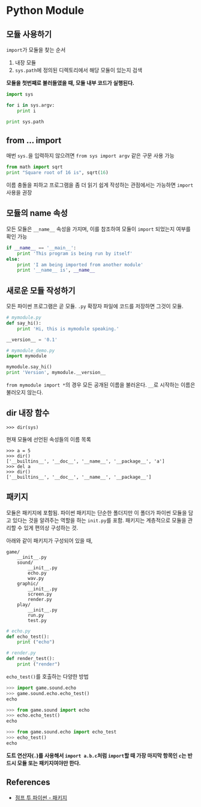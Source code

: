 # Python Module

## 모듈 사용하기

`import`가 모듈을 찾는 순서

1. 내장 모듈
1. `sys.path`에 정의된 디렉토리에서 해당 모듈이 있는지 검색

**모듈을 첫번째로 불러들였을 때, 모듈 내부 코드가 실행된다.**

```python
import sys

for i in sys.argv:
    print i

print sys.path
```

## from ... import

매번 `sys.`을 입력하지 않으려면 `from sys import argv` 같은 구문 사용 가능

```python
from math import sqrt
print "Square root of 16 is", sqrt(16)
```

이름 충돌을 피하고 프로그램을 좀 더 읽기 쉽게 작성하는 관점에서는 가능하면 `import` 사용을 권장

## 모듈의 name 속성

모든 모듈은 `__name__` 속성을 가지며, 이를 참조하여 모듈이 `import` 되었는지 여부를 확인 가능

```python
if __name__ == '__main__':
    print 'This program is being run by itself'
else:
    print 'I am being imported from another module'
    print '__name__ is', __name__
```

## 새로운 모듈 작성하기

모든 파이썬 프로그램은 곧 모듈. `.py` 확장자 파일에 코드를 저장하면 그것이 모듈.

```python
# mymodule.py
def say_hi():
    print 'Hi, this is mymodule speaking.'

__version__ = '0.1'
```

```python
# mymodule_demo.py
import mymodule

mymodule.say_hi()
print 'Version', mymodule.__version__
```

`from mymodule import *`의 경우 모든 공개된 이름을 불러온다. `__`로 시작하는 이름은 불러오지 않는다.

## dir 내장 함수

```
>>> dir(sys)
```

현재 모듈에 선언된 속성들의 이름 목록

```
>>> a = 5
>>> dir()
['__builtins__', '__doc__', '__name__', '__package__', 'a']
>>> del a
>>> dir()
['__builtins__', '__doc__', '__name__', '__package__']
```

## 패키지

모듈은 패키지에 포함됨. 파이썬 패키지는 단순한 폴더지만 이 폴더가 파이썬 모듈을 담고 있다는 것을 알려주는 역할을 하는 `init.py`를 포함. 패키지는 계층적으로 모듈을 관리할 수 있게 편의상 구성하는 것.

아래와 같이 패키지가 구성되어 있을 때,

```
game/
    __init__.py
    sound/
        __init__.py
        echo.py
        wav.py
    graphic/
        __init__.py
        screen.py
        render.py
    play/
        __init__.py
        run.py
        test.py
```

```python
# echo.py
def echo_test():
    print ("echo")
```

```python
# render.py
def render_test():
    print ("render")
```

`echo_test()`를 호출하는 다양한 방법

```python
>>> import game.sound.echo
>>> game.sound.echo.echo_test()
echo
```

```python
>>> from game.sound import echo
>>> echo.echo_test()
echo
```

```python
>>> from game.sound.echo import echo_test
>>> echo_test()
echo
```

**도트 연산자(`.`)를 사용해서 `import a.b.c`처럼 `import`할 때 가장 마지막 항목인 `c`는 반드시 모듈 또는 패키지여야만 한다.**

## References

- [점프 투 파이썬 - 패키지](https://wikidocs.net/1418)
